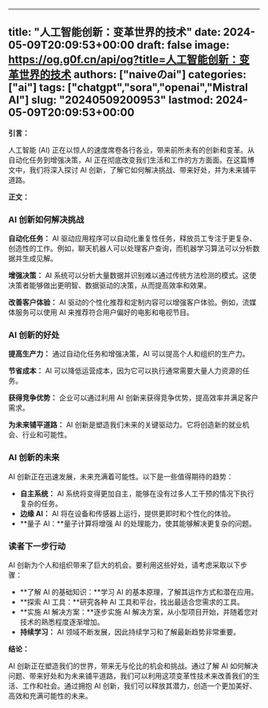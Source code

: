 
---
title: "人工智能创新：变革世界的技术"
date: 2024-05-09T20:09:53+00:00
draft: false
image: https://og.g0f.cn/api/og?title=人工智能创新：变革世界的技术
authors: ["naiveのai"]
categories: ["ai"]
tags: ["chatgpt","sora","openai","Mistral AI"]
slug: "20240509200953"
lastmod: 2024-05-09T20:09:53+00:00
---
**引言：**

人工智能 (AI) 正在以惊人的速度席卷各行各业，带来前所未有的创新和变革。从自动化任务到增强决策，AI 正在彻底改变我们生活和工作的方方面面。在这篇博文中，我们将深入探讨 AI 创新，了解它如何解决挑战、带来好处，并为未来铺平道路。

**正文：**

### AI 创新如何解决挑战

**自动化任务：**
AI 驱动应用程序可以自动化重复性任务，释放员工专注于更复杂、创造性的工作。例如，聊天机器人可以处理客户查询，而机器学习算法可以分析数据并生成见解。

**增强决策：**
AI 系统可以分析大量数据并识别难以通过传统方法检测的模式。这使决策者能够做出更明智、数据驱动的决策，从而提高效率和效果。

**改善客户体验：**
AI 驱动的个性化推荐和定制内容可以增强客户体验。例如，流媒体服务可以使用 AI 来推荐符合用户偏好的电影和电视节目。

### AI 创新的好处

**提高生产力：**
通过自动化任务和增强决策，AI 可以提高个人和组织的生产力。

**节省成本：**
AI 可以降低运营成本，因为它可以执行通常需要大量人力资源的任务。

**获得竞争优势：**
企业可以通过利用 AI 创新来获得竞争优势，提高效率并满足客户需求。

**为未来铺平道路：**
AI 创新是塑造我们未来的关键驱动力。它将创造新的就业机会、行业和可能性。

### AI 创新的未来

AI 创新正在迅速发展，未来充满着可能性。以下是一些值得期待的趋势：

- **自主系统：** AI 系统将变得更加自主，能够在没有过多人工干预的情况下执行复杂的任务。
- **边缘 AI：** AI 将在设备和传感器上运行，提供更即时和个性化的体验。
- **量子 AI：**量子计算将增强 AI 的处理能力，使其能够解决更复杂的问题。

### 读者下一步行动

AI 创新为个人和组织带来了巨大的机会。要利用这些好处，请考虑采取以下步骤：

- **了解 AI 的基础知识：**学习 AI 的基本原理，了解其运作方式和潜在应用。
- **探索 AI 工具：**研究各种 AI 工具和平台，找出最适合您需求的工具。
- **实施 AI 解决方案：**逐步实施 AI 解决方案，从小型项目开始，并随着您对技术的熟悉程度逐渐增加。
- **持续学习：** AI 领域不断发展，因此持续学习和了解最新趋势非常重要。

**结论：**

AI 创新正在塑造我们的世界，带来无与伦比的机会和挑战。通过了解 AI 如何解决问题、带来好处和为未来铺平道路，我们可以利用这项变革性技术来改善我们的生活、工作和社会。通过拥抱 AI 创新，我们可以释放其潜力，创造一个更加美好、高效和充满可能性的未来。